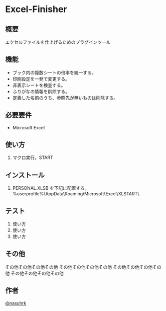 # Excel-Finisher

## 概要

エクセルファイルを仕上げるためのプラグインツール

## 機能

- ブック内の複数シートの倍率を統一する。
- 印刷設定を一発で変更する。
- 非表示シートを検査する。
- ふりがなの情報を削除する。
- 定義した名前のうち、参照先が無いものは削除する。

## 必要要件

- Microsoft Excel

## 使い方

1. マクロ実行。START

## インストール

1. PERSONAL.XLSB を下記に配置する。
%userprofile%\AppData\Roaming\Microsoft\Excel\XLSTART\

## テスト

1. 使い方
2. 使い方
3. 使い方

## その他

その他その他その他その他
その他その他その他その他
その他その他その他その他
その他その他その他その他

## 作者

[@nasuhrk](https://twitter.com/nasuhrk)
